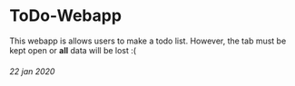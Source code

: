 # ToDo-Webapp
This webapp is allows users to make a todo list. However, the tab must be kept open or **all** data will be lost :(

###### 22 jan 2020
